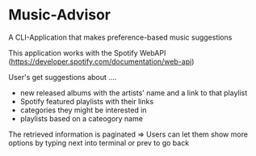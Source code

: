 # Music-Advisor
A CLI-Application that makes preference-based music suggestions 

This application works with the Spotify WebAPI (https://developer.spotify.com/documentation/web-api)

User's get suggestions about .... 
- new released albums with the artists' name and a link to that playlist
- Spotify featured playlists with their links
- categories they might be interested in
- playlists based on a cateogory name

The retrieved information is paginated => Users can let them show more options by typing next into terminal or prev to go back 
